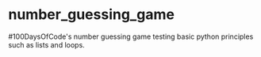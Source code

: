 # number_guessing_game
#100DaysOfCode's number guessing game testing basic python principles such as lists and loops.
